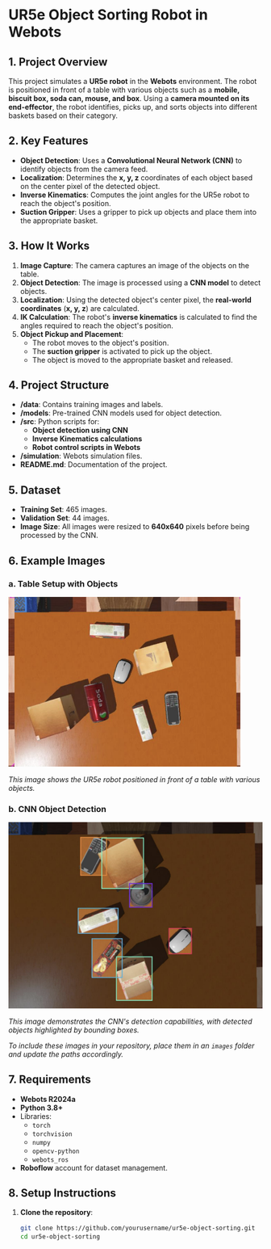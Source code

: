 # UR5e Object Sorting Robot in Webots

## 1. Project Overview
This project simulates a **UR5e robot** in the **Webots** environment. The robot is positioned in front of a table with various objects such as a **mobile, biscuit box, soda can, mouse, and box**. Using a **camera mounted on its end-effector**, the robot identifies, picks up, and sorts objects into different baskets based on their category.

## 2. Key Features
- **Object Detection**: Uses a **Convolutional Neural Network (CNN)** to identify objects from the camera feed.
- **Localization**: Determines the **x, y, z** coordinates of each object based on the center pixel of the detected object.
- **Inverse Kinematics**: Computes the joint angles for the UR5e robot to reach the object's position.
- **Suction Gripper**: Uses a gripper to pick up objects and place them into the appropriate basket.

## 3. How It Works
1. **Image Capture**: The camera captures an image of the objects on the table.
2. **Object Detection**: The image is processed using a **CNN model** to detect objects.
3. **Localization**: Using the detected object's center pixel, the **real-world coordinates** (**x, y, z**) are calculated.
4. **IK Calculation**: The robot's **inverse kinematics** is calculated to find the angles required to reach the object's position.
5. **Object Pickup and Placement**:
   - The robot moves to the object's position.
   - The **suction gripper** is activated to pick up the object.
   - The object is moved to the appropriate basket and released.

## 4. Project Structure
- **/data**: Contains training images and labels.
- **/models**: Pre-trained CNN models used for object detection.
- **/src**: Python scripts for:
  - **Object detection using CNN**
  - **Inverse Kinematics calculations**
  - **Robot control scripts in Webots**
- **/simulation**: Webots simulation files.
- **README.md**: Documentation of the project.

## 5. Dataset
- **Training Set**: 465 images.
- **Validation Set**: 44 images.
- **Image Size**: All images were resized to **640x640** pixels before being processed by the CNN.

## 6. Example Images
### a. Table Setup with Objects
![Table with Objects](image1.png)

*This image shows the UR5e robot positioned in front of a table with various objects.*

### b. CNN Object Detection
![Object Detection](image2.png)

*This image demonstrates the CNN's detection capabilities, with detected objects highlighted by bounding boxes.*

*To include these images in your repository, place them in an `images` folder and update the paths accordingly.*

## 7. Requirements
- **Webots R2024a**
- **Python 3.8+**
- Libraries:
  - `torch`
  - `torchvision`
  - `numpy`
  - `opencv-python`
  - `webots_ros`
- **Roboflow** account for dataset management.

## 8. Setup Instructions
1. **Clone the repository**:
   ```bash
   git clone https://github.com/yourusername/ur5e-object-sorting.git
   cd ur5e-object-sorting
